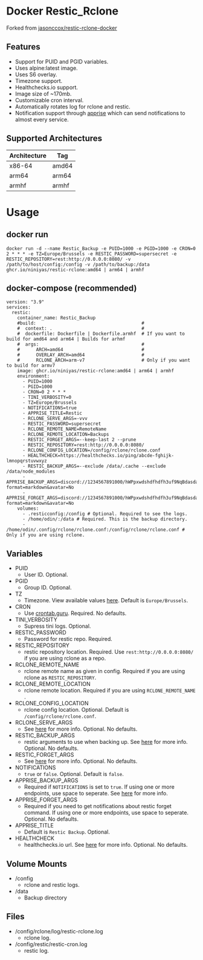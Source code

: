 # Docker Restic_Rclone
Forked from [jasonccox/restic-rclone-docker](https://github.com/jasonccox/restic-rclone-docker)

## Features
- Support for PUID and PGID variables.
- Uses alpine:latest image.
- Uses S6 overlay.
- Timezone support.
- Healthchecks.io support.
- Image size of ~170mb.
- Customizable cron interval.
- Automatically rotates log for rclone and restic.
- Notification support through [apprise](https://github.com/caronc/apprise) which can send notifications to almost every service.

## Supported Architectures

| Architecture | Tag         |
| -----------  | ----------- |
| x86-64       | amd64       |
| arm64        | arm64       |
| armhf        | armhf       |

# Usage
## docker run
```
docker run -d --name Restic_Backup -e PUID=1000 -e PGID=1000 -e CRON=0 2 * * * -e TZ=Europe/Brussels -e RESTIC_PASSWORD=supersecret -e RESTIC_REPOSITORY=rest:http://0.0.0.0:8080/ -v /path/to/host/config:/config -v /path/to/backup:/data ghcr.io/niniyas/restic-rclone:amd64 | arm64 | armhf
```

## docker-compose (recommended)
```
version: "3.9"
services:
  restic:
    container_name: Restic_Backup
    #build:                                       #
    #  context: .                                 #
    #  dockerfile: Dockerfile | Dockerfile.armhf  # If you want to build for amd64 and arm64 | Builds for arhmf
    #  args:                                      #
    #      ARCH=amd64                             # 
    #      OVERLAY_ARCH=amd64                     #
    #      RCLONE_ARCH=arm-v7                     # Only if you want to build for armv7
    image: ghcr.io/niniyas/restic-rclone:amd64 | arm64 | armhf
    environment:
      - PUID=1000
      - PGID=1000
      - CRON=0 2 * * *
      - TINI_VERBOSITY=0
      - TZ=Europe/Brussels
      - NOTIFICATIONS=true
      - APPRISE_TITLE=Restic
      - RCLONE_SERVE_ARGS=-vvv
      - RESTIC_PASSWORD=supersecret
      - RCLONE_REMOTE_NAME=RemoteName
      - RCLONE_REMOTE_LOCATION=Backups
      - RESTIC_FORGET_ARGS=--keep-last 2 --prune
      - RESTIC_REPOSITORY=rest:http://0.0.0.0:8080/
      - RCLONE_CONFIG_LOCATION=/config/rclone/rclone.conf
      - HEALTHCHECK=https://healthchecks.io/ping/abcde-fghijk-lmnopqrstuvwxyz
      - RESTIC_BACKUP_ARGS=--exclude /data/.cache --exclude /data/node_modules
      - APPRISE_BACKUP_ARGS=discord://1234567891000/hWPpxwdshdfhdfh3uf9NqBdasdasdasddsfhgdfh5iHWxZDxtUes0Mm/?format=markdown&avatar=No
      - APPRISE_FORGET_ARGS=discord://1234567891000/hWPpxwdshdfhdfh3uf9NqBdasdasdasddsfhgdfh5iHWxZDxtUes0Mm/?format=markdown&avatar=No
    volumes:
      - .resticconfig:/config # Optional. Required to see the logs.
      - /home/odin/:/data # Required. This is the backup directory.
      - /home/odin/.config/rclone/rclone.conf:/config/rclone/rclone.conf # Only if you are using rclone.
```

## Variables
- PUID
  - User ID. Optional.
- PGID
  - Group ID. Optional.
- TZ
  - Timezone. View available values [here](https://en.wikipedia.org/wiki/List_of_tz_database_time_zones). Default is `Europe/Brussels`.
- CRON
  - Use [crontab.guru](https://crontab.guru). Required. No defaults.
- TINI_VERBOSITY
  - Supress tini logs. Optional.
- RESTIC_PASSWORD
  - Password for restic repo. Required.
- RESTIC_REPOSITORY
  - restic repository location. Required. Use `rest:http://0.0.0.0:8080/` if you are using rclone as a repo.
- RCLONE_REMOTE_NAME
  - rclone remote name as given in config. Required if you are using rclone as `RESTIC_REPOSITORY`.
- RCLONE_REMOTE_LOCATION
  - rclone remote location. Required if you are using `RCLONE_REMOTE_NAME` .
- RCLONE_CONFIG_LOCATION
  - rclone config location. Optional. Default is `/config/rclone/rclone.conf`.
- RCLONE_SERVE_ARGS
  - See [here](https://rclone.org/commands/rclone_serve_restic/#options) for more info. Optional. No defaults.
- RESTIC_BACKUP_ARGS
  - restic arguments to use when backing up. See [here](https://restic.readthedocs.io/en/stable/) for more info. Optional. No defaults.
- RESTIC_FORGET_ARGS
  - See [here](https://restic.readthedocs.io/en/stable/060_forget.html) for more info. Optional. No defaults.
- NOTIFICATIONS
  - `true` or `false`. Optional. Default is `false`.
- APPRISE_BACKUP_ARGS
  - Required if `NOTIFICATIONS` is set to `true`. If using one or more endpoints, use space to seperate. See [here](https://github.com/caronc/apprise/wiki) for more info.
- APPRISE_FORGET_ARGS
  - Required if you need to get notifications about restic forget command. If using one or more endpoints, use space to seperate. Optional. No defaults.
- APPRISE_TITLE
  - Default is `Restic Backup`. Optional.
- HEALTHCHECK
  - healthchecks.io url. See [here](https://healthchecks.io/) for more info. Optional. No defaults.

## Volume Mounts
- /config
  - rclone and restic logs.
- /data
  - Backup directory

## Files
- /config/rclone/log/restic-rclone.log
  - rclone log.
- /config/restic/restic-cron.log
  - restic log.

